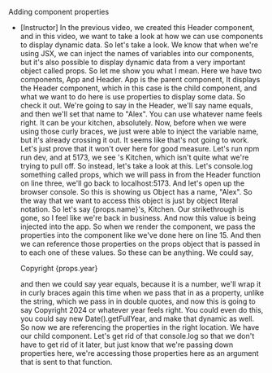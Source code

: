 Adding component properties
- [Instructor] In the previous video, we created this Header component, and in this video, we want to take a look at how we can use components to display dynamic data. So let's take a look. We know that when we're using JSX, we can inject the names of variables into our components, but it's also possible to display dynamic data from a very important object called props. So let me show you what I mean. Here we have two components, App and Header. App is the parent component, It displays the Header component, which in this case is the child component, and what we want to do here is use properties to display some data. So check it out. We're going to say in the Header, we'll say name equals, and then we'll set that name to "Alex". You can use whatever name feels right. It can be your kitchen, absolutely. Now, before when we were using those curly braces, we just were able to inject the variable name, but it's already crossing it out. It seems like that's not going to work. Let's just prove that it won't over here for good measure. Let's run npm run dev, and at 5173, we see 's Kitchen, which isn't quite what we're trying to pull off. So instead, let's take a look at this. Let's console.log something called props, which we will pass in from the Header function on line three, we'll go back to localhost:5173. And let's open up the browser console. So this is showing us Object has a name, "Alex". So the way that we want to access this object is just by object literal notation. So let's say {props.name}'s, Kitchen. Our strikethrough is gone, so I feel like we're back in business. And now this value is being injected into the app. So when we render the component, we pass the properties into the component like we've done here on line 15. And then we can reference those properties on the props object that is passed in to each one of these values. So these can be anything. We could say, <p>Copyright {props.year}</p> and then we could say year equals, because it is a number, we'll wrap it in curly braces again this time when we pass that in as a property, unlike the string, which we pass in in double quotes, and now this is going to say Copyright 2024 or whatever year feels right. You could even do this, you could say new Date().getFullYear, and make that dynamic as well. So now we are referencing the properties in the right location. We have our child component. Let's get rid of that console.log so that we don't have to get rid of it later, but just know that we're passing down properties here, we're accessing those properties here as an argument that is sent to that function.